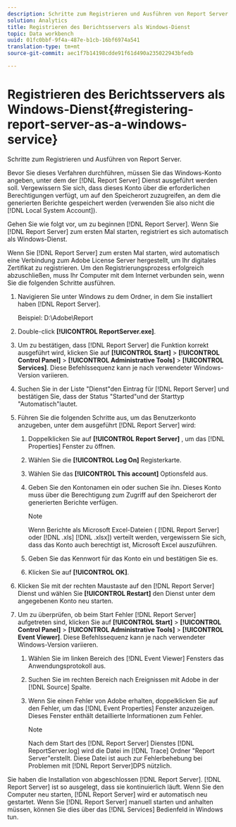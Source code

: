 ```yaml
---
description: Schritte zum Registrieren und Ausführen von Report Server.
solution: Analytics
title: Registrieren des Berichtsservers als Windows-Dienst
topic: Data workbench
uuid: 01fc0bbf-9f4a-487e-b1cb-16bf6974a541
translation-type: tm+mt
source-git-commit: aec1f7b14198cdde91f61d490a235022943bfedb

---
```



# Registrieren des Berichtsservers als Windows-Dienst{#registering-report-server-as-a-windows-service}

Schritte zum Registrieren und Ausführen von Report Server.

Bevor Sie dieses Verfahren durchführen, müssen Sie das Windows-Konto angeben, unter dem der [!DNL Report Server] Dienst ausgeführt werden soll. Vergewissern Sie sich, dass dieses Konto über die erforderlichen Berechtigungen verfügt, um auf den Speicherort zuzugreifen, an dem die generierten Berichte gespeichert werden (verwenden Sie also nicht die [!DNL Local System Account]).

Gehen Sie wie folgt vor, um zu beginnen [!DNL Report Server]. Wenn Sie [!DNL Report Server] zum ersten Mal starten, registriert es sich automatisch als Windows-Dienst.

Wenn Sie [!DNL Report Server] zum ersten Mal starten, wird automatisch eine Verbindung zum Adobe License Server hergestellt, um Ihr digitales Zertifikat zu registrieren. Um den Registrierungsprozess erfolgreich abzuschließen, muss Ihr Computer mit dem Internet verbunden sein, wenn Sie die folgenden Schritte ausführen.

1. Navigieren Sie unter Windows zu dem Ordner, in dem Sie installiert haben [!DNL Report Server].

   Beispiel: D:\Adobe\Report

1. Double-click **[!UICONTROL ReportServer.exe]**.
1. Um zu bestätigen, dass [!DNL Report Server] die Funktion korrekt ausgeführt wird, klicken Sie auf **[!UICONTROL Start]** > **[!UICONTROL Control Panel]** > **[!UICONTROL Administrative Tools]** > **[!UICONTROL Services]**. Diese Befehlssequenz kann je nach verwendeter Windows-Version variieren.
1. Suchen Sie in der Liste &quot;Dienst&quot;den Eintrag für [!DNL Report Server] und bestätigen Sie, dass der Status &quot;Started&quot;und der Starttyp &quot;Automatisch&quot;lautet.
1. Führen Sie die folgenden Schritte aus, um das Benutzerkonto anzugeben, unter dem ausgeführt [!DNL Report Server] wird:

   1. Doppelklicken Sie auf **[!UICONTROL Report Server]** , um das [!DNL Properties] Fenster zu öffnen.

   1. Wählen Sie die **[!UICONTROL Log On]** Registerkarte.
   1. Wählen Sie das **[!UICONTROL This account]** Optionsfeld aus.
   1. Geben Sie den Kontonamen ein oder suchen Sie ihn. Dieses Konto muss über die Berechtigung zum Zugriff auf den Speicherort der generierten Berichte verfügen.

      >[!NOTE]
      >
      >Wenn Berichte als Microsoft Excel-Dateien ( [!DNL Report Server] oder [!DNL .xls] [!DNL .xlsx]) verteilt werden, vergewissern Sie sich, dass das Konto auch berechtigt ist, Microsoft Excel auszuführen.

   1. Geben Sie das Kennwort für das Konto ein und bestätigen Sie es.
   1. Klicken Sie auf **[!UICONTROL OK]**.

1. Klicken Sie mit der rechten Maustaste auf den [!DNL Report Server] Dienst und wählen Sie **[!UICONTROL Restart]** den Dienst unter dem angegebenen Konto neu starten.
1. Um zu überprüfen, ob beim Start Fehler [!DNL Report Server] aufgetreten sind, klicken Sie auf **[!UICONTROL Start]** > **[!UICONTROL Control Panel]** > **[!UICONTROL Administrative Tools]** > **[!UICONTROL Event Viewer]**. Diese Befehlssequenz kann je nach verwendeter Windows-Version variieren.

   1. Wählen Sie im linken Bereich des [!DNL Event Viewer] Fensters das Anwendungsprotokoll aus.
   1. Suchen Sie im rechten Bereich nach Ereignissen mit Adobe in der [!DNL Source] Spalte.
   1. Wenn Sie einen Fehler von Adobe erhalten, doppelklicken Sie auf den Fehler, um das [!DNL Event Properties] Fenster anzuzeigen. Dieses Fenster enthält detaillierte Informationen zum Fehler.

      >[!NOTE]
      >
      >Nach dem Start des [!DNL Report Server] Dienstes [!DNL ReportServer.log] wird die Datei im [!DNL Trace] Ordner &quot;Report Server&quot;erstellt. Diese Datei ist auch zur Fehlerbehebung bei Problemen mit [!DNL Report Server]DPS nützlich.

Sie haben die Installation von abgeschlossen [!DNL Report Server]. [!DNL Report Server] ist so ausgelegt, dass sie kontinuierlich läuft. Wenn Sie den Computer neu starten, [!DNL Report Server] wird er automatisch neu gestartet. Wenn Sie [!DNL Report Server] manuell starten und anhalten müssen, können Sie dies über das [!DNL Services] Bedienfeld in Windows tun.
